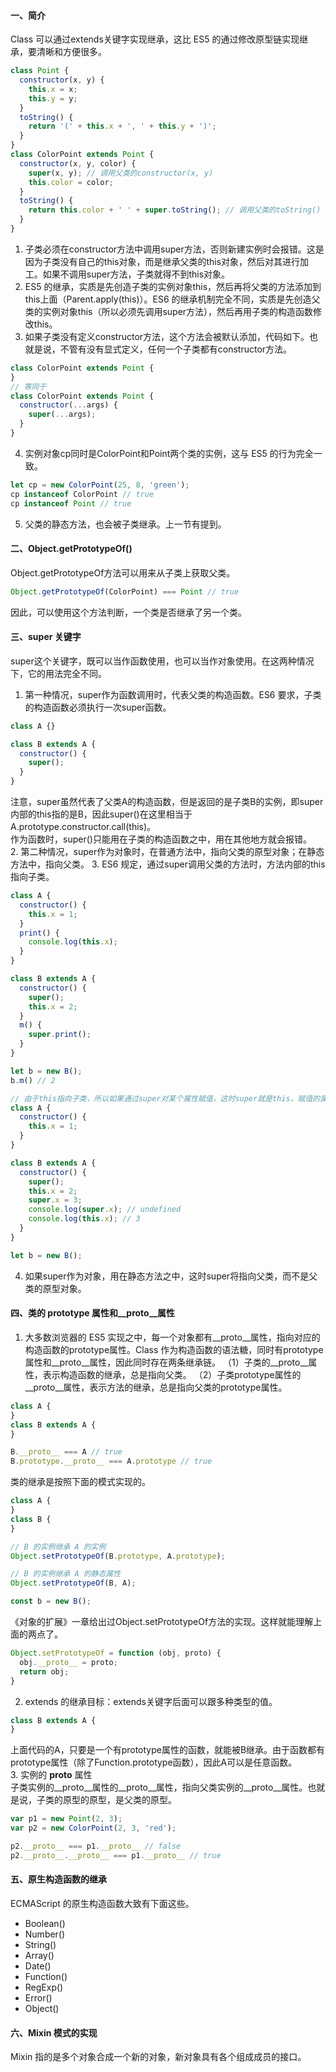 #### 一、简介
Class 可以通过extends关键字实现继承，这比 ES5 的通过修改原型链实现继承，要清晰和方便很多。
```javascript
class Point {
  constructor(x, y) {
    this.x = x;
    this.y = y;
  }
  toString() {
    return '(' + this.x + ', ' + this.y + ')';
  }
}
class ColorPoint extends Point {
  constructor(x, y, color) {
    super(x, y); // 调用父类的constructor(x, y)
    this.color = color;
  }
  toString() {
    return this.color + ' ' + super.toString(); // 调用父类的toString()
  }
}
```
1. 子类必须在constructor方法中调用super方法，否则新建实例时会报错。这是因为子类没有自己的this对象，而是继承父类的this对象，然后对其进行加工。如果不调用super方法，子类就得不到this对象。
2. ES5 的继承，实质是先创造子类的实例对象this，然后再将父类的方法添加到this上面（Parent.apply(this)）。ES6 的继承机制完全不同，实质是先创造父类的实例对象this（所以必须先调用super方法），然后再用子类的构造函数修改this。
3. 如果子类没有定义constructor方法，这个方法会被默认添加，代码如下。也就是说，不管有没有显式定义，任何一个子类都有constructor方法。
```javascript
class ColorPoint extends Point {
}
// 等同于
class ColorPoint extends Point {
  constructor(...args) {
    super(...args);
  }
}
```
4. 实例对象cp同时是ColorPoint和Point两个类的实例，这与 ES5 的行为完全一致。
```javascript
let cp = new ColorPoint(25, 8, 'green');
cp instanceof ColorPoint // true
cp instanceof Point // true
```
5. 父类的静态方法，也会被子类继承。上一节有提到。

#### 二、Object.getPrototypeOf()
Object.getPrototypeOf方法可以用来从子类上获取父类。
```javascript
Object.getPrototypeOf(ColorPoint) === Point // true
```
因此，可以使用这个方法判断，一个类是否继承了另一个类。

#### 三、super 关键字
super这个关键字，既可以当作函数使用，也可以当作对象使用。在这两种情况下，它的用法完全不同。  
1. 第一种情况，super作为函数调用时，代表父类的构造函数。ES6 要求，子类的构造函数必须执行一次super函数。
```javascript
class A {}

class B extends A {
  constructor() {
    super();
  }
}
```
注意，super虽然代表了父类A的构造函数，但是返回的是子类B的实例，即super内部的this指的是B，因此super()在这里相当于A.prototype.constructor.call(this)。  
作为函数时，super()只能用在子类的构造函数之中，用在其他地方就会报错。  
2. 第二种情况，super作为对象时，在普通方法中，指向父类的原型对象；在静态方法中，指向父类。
3. ES6 规定，通过super调用父类的方法时，方法内部的this指向子类。
```javascript
class A {
  constructor() {
    this.x = 1;
  }
  print() {
    console.log(this.x);
  }
}

class B extends A {
  constructor() {
    super();
    this.x = 2;
  }
  m() {
    super.print();
  }
}

let b = new B();
b.m() // 2

// 由于this指向子类，所以如果通过super对某个属性赋值，这时super就是this，赋值的属性会变成子类实例的属性。
class A {
  constructor() {
    this.x = 1;
  }
}

class B extends A {
  constructor() {
    super();
    this.x = 2;
    super.x = 3;
    console.log(super.x); // undefined
    console.log(this.x); // 3
  }
}

let b = new B();
```
4. 如果super作为对象，用在静态方法之中，这时super将指向父类，而不是父类的原型对象。

#### 四、类的 prototype 属性和__proto__属性
1. 大多数浏览器的 ES5 实现之中，每一个对象都有__proto__属性，指向对应的构造函数的prototype属性。Class 作为构造函数的语法糖，同时有prototype属性和__proto__属性，因此同时存在两条继承链。
（1）子类的__proto__属性，表示构造函数的继承，总是指向父类。
（2）子类prototype属性的__proto__属性，表示方法的继承，总是指向父类的prototype属性。
```javascript
class A {
}
class B extends A {
}

B.__proto__ === A // true
B.prototype.__proto__ === A.prototype // true
```
类的继承是按照下面的模式实现的。
```javascript
class A {
}
class B {
}

// B 的实例继承 A 的实例
Object.setPrototypeOf(B.prototype, A.prototype);

// B 的实例继承 A 的静态属性
Object.setPrototypeOf(B, A);

const b = new B();
```
《对象的扩展》一章给出过Object.setPrototypeOf方法的实现。这样就能理解上面的两点了。
```javascript
Object.setPrototypeOf = function (obj, proto) {
  obj.__proto__ = proto;
  return obj;
}
```
2. extends 的继承目标：extends关键字后面可以跟多种类型的值。
```javascript
class B extends A {
}
```
上面代码的A，只要是一个有prototype属性的函数，就能被B继承。由于函数都有prototype属性（除了Function.prototype函数），因此A可以是任意函数。  
3. 实例的 __proto__ 属性  
子类实例的__proto__属性的__proto__属性，指向父类实例的__proto__属性。也就是说，子类的原型的原型，是父类的原型。
```javascript
var p1 = new Point(2, 3);
var p2 = new ColorPoint(2, 3, 'red');

p2.__proto__ === p1.__proto__ // false
p2.__proto__.__proto__ === p1.__proto__ // true
```

#### 五、原生构造函数的继承
ECMAScript 的原生构造函数大致有下面这些。
* Boolean()
* Number()
* String()
* Array()
* Date()
* Function()
* RegExp()
* Error()
* Object()

#### 六、Mixin 模式的实现
Mixin 指的是多个对象合成一个新的对象，新对象具有各个组成成员的接口。